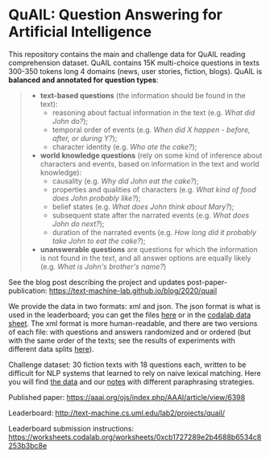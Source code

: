 # QuAIL: Question Answering for Artificial Intelligence

This repository contains the main and challenge data for QuAIL reading comprehension dataset. QuAIL contains 15K multi-choice questions in texts 300-350 tokens long 4 domains (news, user stories, fiction, blogs). QuAIL is **balanced and annotated for question types**:
 
 > - **text-based questions** (the information should be found in the text):
>   * reasoning about factual information in the text (e.g. *What did John do?*);
>   * temporal order of events (e.g. *When did X happen - before, after, or during Y?*);
>   * character identity (e.g. *Who ate the cake?*);
> - **world knowledge questions** (rely on some kind of inference about characters and events, based on information in the text and world knowledge):
>   * causality (e.g. *Why did John eat the cake?*);
>   * properties and qualities of characters (e.g. *What kind of food does John probably like?*);
>   * belief states (e.g. *What does John think about Mary?*); 
>   * subsequent state after the narrated events (e.g. *What does John do next?*);
>   * duration of the narrated events (e.g. *How long did it probably take John to eat the cake?*);
> - **unanswerable questions** are questions for which the information is not found in the text, and all answer options are equally likely (e.g. *What is John's brother's name?*)

See the blog post describing the project and updates post-paper-publication: https://text-machine-lab.github.io/blog/2020/quail

We provide the data in two formats: xml and json. The json format is what is used in the leaderboard; you can get the files [here](./quail_v1.2/json) or in the [codalab data sheet](https://worksheets.codalab.org/worksheets/0xa8cd6ea812c04be7b728f44b2e0a56fc). The xml format is more human-readable, and there are two versions of each file: with questions and answers randomized and or ordered (but with the same order of the texts; see the results of experiments with different data splits [here](https://text-machine-lab.github.io/blog/2020/quail/#update-vaiance-in-fine-tuning)). 

Challenge dataset: 30 fiction texts with 18 questions each, written to be difficult for NLP systems that learned to rely on naive lexical matching. Here you will find [the data](./quail_challenge_set/quail_challenge_test.xml) and our [notes](quail_challenge_set/Paraphrasing.md) with different paraphrasing strategies. 

Published paper: https://aaai.org/ojs/index.php/AAAI/article/view/6398

Leaderboard: http://text-machine.cs.uml.edu/lab2/projects/quail/

Leaderboard submission instructions: https://worksheets.codalab.org/worksheets/0xcb1727289e2b4688b6534c8253b3bc8e



